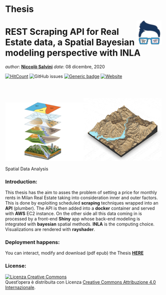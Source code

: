 Thesis
================

<!-- README.md is generated from README.Rmd. Please edit that file - rmarkdown::render('README.Rmd', output_format = 'github_document', output_file = 'README.md') -->

<img src="images/logo.png" align="right" height="80" />

# REST Scraping API for Real Estate data, a Spatial Bayesian modeling perspective with INLA

*author*: **[Niccolò Salvini](https://niccolosalvini.netlify.app/)**
*date*: 08 dicembre, 2020

[![HitCount](http://hits.dwyl.com/NiccoloSalvini/NiccoloSalvini%20/%20Thesis.svg)](http://hits.dwyl.com/NiccoloSalvini/NiccoloSalvini%20/%20Thesis)
<img alt="GitHub issues" src="https://img.shields.io/github/issues-raw/NiccoloSalvini/thesis">
[![Generic
badge](https://img.shields.io/badge/Github%20Pages%20Deploy-PASSING-%3CCOLOR%3E.svg)](https://shields.io/)
[![Website](https://img.shields.io/website-up-down-green-red/https/naereen.github.io.svg)](https://niccolosalvini.github.io/Thesis/)

<br> <br>

<div class="figure">

<img src="images/spatial.png" alt="Spatial Data Analysis" width="50%" /><img src="images/spatial_visualization.gif" alt="Spatial Data Analysis" width="50%" />

<p class="caption">

Spatial Data Analysis

</p>

</div>

### Introduction:

This thesis has the aim to asses the problem of setting a price for
monthly rents in Milan Real Estate taking into consideration inner and
outer factors. This is done by exploiting scheduled **scraping**
techniques wrapped into an **API** (plumber). The API is then added into
a **docker** container and served with **AWS** EC2 instance. On the
other side all this data coming in is processed by a front-end **Shiny**
app whose back-end modeling is integrated with **bayesian** spatial
methods. **INLA** is the computing choice. Visualizations are rendered
with **rayshader**.

### Deployment happens:

You can interact, modify and download (pdf epub) the Thesis
**[HERE](https://niccolosalvini.github.io/thesis/)**

### License:

<a rel="license" href="http://creativecommons.org/licenses/by/4.0/"><img alt="Licenza Creative Commons" style="border-width:0" src="https://i.creativecommons.org/l/by/4.0/88x31.png" /></a><br />Quest’opera
è distribuita con Licenza
<a rel="license" href="http://creativecommons.org/licenses/by/4.0/">Creative
Commons Attribuzione 4.0 Internazionale</a>.
